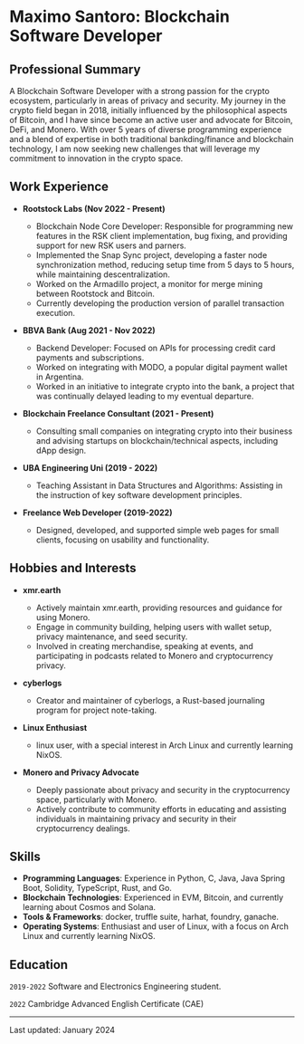 # Maximo Santoro: Blockchain Software Developer

## Professional Summary

A Blockchain Software Developer with a strong passion for the crypto ecosystem, particularly in areas of privacy and security. My journey in the crypto field began in 2018, initially influenced by the philosophical aspects of Bitcoin, and I have since become an active user and advocate for Bitcoin, DeFi, and Monero. With over 5 years of diverse programming experience and a blend of expertise in both traditional bankding/finance and blockchain technology, I am now seeking new challenges that will leverage my commitment to innovation in the crypto space.


## Work Experience

+ **Rootstock Labs (Nov 2022 - Present)**
  - Blockchain Node Core Developer: Responsible for programming new features in the RSK client implementation, bug fixing, and providing support for new RSK users and parners.
  - Implemented the Snap Sync project, developing a faster node synchronization method, reducing setup time from 5 days to 5 hours, while maintaining descentralization.
  - Worked on the Armadillo project, a monitor for merge mining between Rootstock and Bitcoin.
  - Currently developing the production version of parallel transaction execution.

+ **BBVA Bank (Aug 2021 - Nov 2022)**
  - Backend Developer: Focused on APIs for processing credit card payments and subscriptions.
  - Worked on integrating with MODO, a popular digital payment wallet in Argentina.
  - Worked in an initiative to integrate crypto into the bank, a project that was continually delayed leading to my eventual departure.

+ **Blockchain Freelance Consultant (2021 - Present)**
  - Consulting small companies on integrating crypto into their business and advising startups on blockchain/technical aspects, including dApp design.

+ **UBA Engineering Uni (2019 - 2022)**
  - Teaching Assistant in Data Structures and Algorithms: Assisting in the instruction of key software development principles.

+ **Freelance Web Developer (2019-2022)**
  - Designed, developed, and supported simple web pages for small clients, focusing on usability and functionality.

## Hobbies and Interests

+ **xmr.earth**
  - Actively maintain xmr.earth, providing resources and guidance for using Monero.
  - Engage in community building, helping users with wallet setup, privacy maintenance, and seed security.
  - Involved in creating merchandise, speaking at events, and participating in podcasts related to Monero and cryptocurrency privacy.

+ **cyberlogs**
  - Creator and maintainer of cyberlogs, a Rust-based journaling program for project note-taking.

+ **Linux Enthusiast**
  - linux user, with a special interest in Arch Linux and currently learning NixOS.

+ **Monero and Privacy Advocate**
  - Deeply passionate about privacy and security in the cryptocurrency space, particularly with Monero.
  - Actively contribute to community efforts in educating and assisting individuals in maintaining privacy and security in their cryptocurrency dealings.

## Skills

+ **Programming Languages**: Experience in Python, C, Java, Java Spring Boot, Solidity, TypeScript, Rust, and Go.
+ **Blockchain Technologies**: Experienced in EVM, Bitcoin, and currently learning about Cosmos and Solana.
+ **Tools & Frameworks**: docker, truffle suite, harhat, foundry, ganache.
+ **Operating Systems**: Enthusiast and user of Linux, with a focus on Arch Linux and currently learning NixOS.

## Education

`2019-2022`
Software and Electronics Engineering student.

`2022`
Cambridge Advanced English Certificate (CAE)

---

Last updated: January 2024


